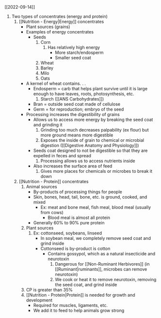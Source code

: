 [[2022-09-14]]

1. Two types of concentrates (energy and protein)
	1. [[Nutrition - Energy|Energy]] concentrates
		- Plant sources (grains)
		- Examples of energy concentrates 
			- Seeds
				1. Corn
					1. Has relatively high energy 
						- More starch/endosperm
						- Smaller seed coat
				2. Wheat
				3. Barley
				4. Milo
				5. Oats
		- A kernel of wheat contains. . .
			- Endosperm = carb that helps plant survive until it is large enough to have leaves, roots, photosynthesis, etc.
				1. Starch ([[ANS Carbohydrates]])
			- Bran = outside seed coat made of cellulose
			- Germ = for reproduction; embryo of the seed
		- Processing increases the digestibility of grains
			- Allows us to access more energy by breaking the seed coat and grinding it
				1. Grinding too much decreases palpability (ex flour) but more ground means more digestible
				1. Exposes the inside of grain to chemical or microbial digestion ([[Digestive Anatomy and Physiology]])
			- Seeds coat designed to not be digestible so that they are expelled in feces and spread
				1. Processing allows us to access nutrients inside
			- Also increases the surface area of feed
				1. Gives more places for chemicals or microbes to break it down
	1. [[Nutrition - Protein]] concentrates
		1. Animal sources
			- By-products of processing things for people
			- Skin, bones, head, tail, bone, etc. is ground, cooked, and mixed
				- Ex: meat and bone meal, fish meal, blood meal (usually from cows)
					- Blood meal is almost all protein
			- Generally 60% to 90% pure protein
		1. Plant sources
			1. Ex: cottonseed, soybeans, linseed
				- In soybean meal, we completely remove seed coat and grind inside
				- Cottonseed is by-product is cotton
					- Contains gossypol, which as a natural insecticide and neurotoxin
						1. Dangerous for [[Non-Ruminant Herbivores]] (in [[Ruminant|ruminants]], microbes can remove neurotoxin)
						2. We cook or heat it to remove neurotoxin, removing the seed coat, and grind inside
		1. CP is greater than 35%
		2. [[Nutrition - Protein|Protein]] is needed for growth and development
			- Required for muscles, ligaments, etc.
			- We add it to feed to help animals grow strong
